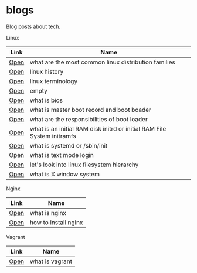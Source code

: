 # blogs

Blog posts about tech.

Linux

| Link | Name   |
| ------------- | ------------- |
| [Open](/posts/230117) | what are the most common linux distribution families  |
| [Open](/posts/230118) | linux history    |
| [Open](/posts/230119) | linux terminology    |
| [Open](/posts/230120) | empty  |
| [Open](/posts/230121) | what is bios  |
| [Open](/posts/230122) | what is master boot record and boot boader  |
| [Open](/posts/230123) | what are the responsibilities of boot loader |
| [Open](/posts/230127) | what is an initial RAM disk initrd or initial RAM File System initramfs  |
| [Open](/posts/230128) | what is systemd or /sbin/init  |
| [Open](/posts/230129) | what is text mode login  |
| [Open](/posts/230130) | let's look into linux filesystem hierarchy  |
| [Open](/posts/230131) | what is X window system |


Nginx

| Link | Name  |
| ------------- | ------------- |
| [Open](/posts/230124) | what is nginx    |
| [Open](/posts/230125) | how to install nginx    |


Vagrant 

| Link | Name  |
| ------------- | ------------- |
| [Open](/posts/230126) | what is vagrant |

